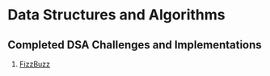 # Data Structures and Algorithms

## Completed DSA Challenges and Implementations
1. [FizzBuzz](/Challenges/FizzBuzz/readme.md)